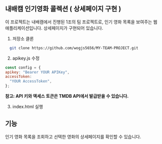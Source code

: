 ## 내배캠 인기영화 콜렉션 ( 상세페이지 구현 )

이 프로젝트는 내배캠에서 진행된 1조의 팀 프로젝트로, 인기 영화 목록을 보여주는 웹 애플리케이션입니다. 상세페이지가 구현되어 있습니다.


1. 저장소 클론
 ```bash
   git clone https://github.com/wogjs5656/MY-TEAM-PROJECT.git
```


2. apikey.js 수정
  ```js
  const config = {
  apikey: "Bearer YOUR APIKey",
  accessToken:
    "YOUR AccessToken",
  };
```
**참고: API 키와 액세스 토큰은 TMDB API에서 발급받을 수 있습니다.**

3. index.html  실행

## 기능

인기 영화 목록을 조회하고 선택한 영화의 상세페이지를 확인할 수 있습니다.
